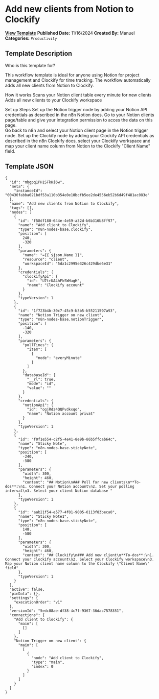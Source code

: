 # Add new clients from Notion to Clockify

**[View Template](https://n8n.io/workflows/2551-/)**  **Published Date:** 11/16/2024  **Created By:** Manuel  **Categories:** `Productivity`  

## Template Description

Who is this template for?

This workflow template is ideal for anyone using Notion for project management and Clockify for time tracking. The workflow automatically adds all new clients from Notion to Clockify.

How it works
Scans your Notion client table every minute for new clients
Adds all new clients to your Clockify workspace

Set up Steps
Set up the Notion trigger node by adding your Notion API credentials as described in the n8n Notion docs.
Go to your Notion clients page/table and give your integration permission to acces the data on this page.  
Go back to n8n and select your Notion client page in the Notion trigger node.
Set up the Clockify node by adding your Clockify API credentials as described in the n8n Clockify docs, select your Clockify workspace and map your client name column from Notion to the Clockify "Client Name" field.

## Template JSON

```
{
  "id": "mbgpq1PH1SFkHi6w",
  "meta": {
    "instanceId": "00430fabba021bdf53a110b354e0e10bcfb5ee2de4556eb52b6d49f481ac083e"
  },
  "name": "Add new clients from Notion to Clockify",
  "tags": [],
  "nodes": [
    {
      "id": "f58df180-644e-4e59-a32d-b6b316b8ff97",
      "name": "Add client to Clockify",
      "type": "n8n-nodes-base.clockify",
      "position": [
        240,
        -320
      ],
      "parameters": {
        "name": "={{ $json.Name }}",
        "resource": "client",
        "workspaceId": "5da1c2995e326c429dbe6e31"
      },
      "credentials": {
        "clockifyApi": {
          "id": "U7trUA4hFkSWHagH",
          "name": "Clockify account"
        }
      },
      "typeVersion": 1
    },
    {
      "id": "1f723b4b-30c7-45c9-b3b5-b55211597a93",
      "name": "Notion Trigger on new client",
      "type": "n8n-nodes-base.notionTrigger",
      "position": [
        -140,
        -320
      ],
      "parameters": {
        "pollTimes": {
          "item": [
            {
              "mode": "everyMinute"
            }
          ]
        },
        "databaseId": {
          "__rl": true,
          "mode": "id",
          "value": ""
        }
      },
      "credentials": {
        "notionApi": {
          "id": "ogjRdz4QQPvdkxqo",
          "name": "Notion account privat"
        }
      },
      "typeVersion": 1
    },
    {
      "id": "f0f1e554-c2f5-4e41-8e9b-86b5ffcab64c",
      "name": "Sticky Note",
      "type": "n8n-nodes-base.stickyNote",
      "position": [
        -240,
        -580
      ],
      "parameters": {
        "width": 300,
        "height": 460,
        "content": "## Notion\n### Poll for new clients\n**To-dos**:\n1. Connect your Notion account\n2. Set your polling interval\n3. Select your client Notion database "
      },
      "typeVersion": 1
    },
    {
      "id": "aab21f54-e577-4f01-9005-0113f83beca0",
      "name": "Sticky Note1",
      "type": "n8n-nodes-base.stickyNote",
      "position": [
        140,
        -580
      ],
      "parameters": {
        "width": 300,
        "height": 460,
        "content": "## Clockify\n### Add new client\n**To-dos**:\n1. Connect your Clockify account\n2. Select your Clockify workspace\n3. Map your Notion client name column to the Clockify \"Client Name\" field"
      },
      "typeVersion": 1
    }
  ],
  "active": false,
  "pinData": {},
  "settings": {
    "executionOrder": "v1"
  },
  "versionId": "5edc08ae-df38-4c7f-9367-36dac7578351",
  "connections": {
    "Add client to Clockify": {
      "main": [
        []
      ]
    },
    "Notion Trigger on new client": {
      "main": [
        [
          {
            "node": "Add client to Clockify",
            "type": "main",
            "index": 0
          }
        ]
      ]
    }
  }
}
```
